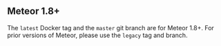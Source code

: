 ## Meteor 1.8+

The `latest` Docker tag and the `master` git branch are for Meteor 1.8+. For
prior versions of Meteor, please use the `legacy` tag and branch.
